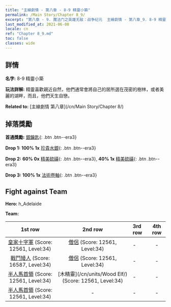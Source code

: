 ```yaml
---
title: "主線劇情 - 第八章 - 8-9 精靈小築"
permalink: /Main Story/Chapter 8_9/
excerpt: "第八章 - 9. 魔法门之英雄无敌：战争纪元  主線劇情 - 第八章_9. 8-9 精靈小築"
last_modified_at: 2021-06-08
locale: cn
ref: "Chapter 8_9.md"
toc: false
classes: wide
---
```


## 詳情

 **名字:** 8-9 精靈小築

 **玩法詳解:** 精靈喜歡親近自然，他們通常會將自己的居所選在茂密的樹林，或者美麗的湖畔，而且，他們天生自戀。

 **Related to:** [主線劇情 第八章](/cn/Main Story/Chapter 8/)

## 掉落獎勵

 **首通獎勵:** [銀鑰匙](/cn/Items/con_693/){: .btn .btn--era3}

 **Drop 1:** **100% 1x** [珍貴水銀](/cn/Items/mat_28/){: .btn .btn--era3}

 **Drop 2:** **60% 0x** [精美硫磺](/cn/Items/mat_22/){: .btn .btn--era3}, **40% 1x** [精美硫磺](/cn/Items/mat_22/){: .btn .btn--era3}

 **Drop 3:** **100% 1x** [法術卷軸](/cn/Items/con_694/){: .btn .btn--era3}


## Fight against Team
 **Hero:** h_Adelaide

 **Team:**


  | 1st row | 2nd row | 3rd row | 4th row |
  |:----:|:----:|:----|:----:|
  | [皇家十字軍](/cn/units/Swordsman/) (Score: 12561, Level:34)  | [僧侶](/cn/units/Monk/) (Score: 12561, Level:34)  | - | - |
  | [戰鬥矮人](/cn/units/Dwarf/) (Score: 16587, Level:34)  | [僧侶](/cn/units/Monk/) (Score: 12561, Level:34)  | - | - |
  | [半人馬首領](/cn/units/Centaur/) (Score: 12561, Level:34)  | [木精靈](/cn/units/Wood Elf/) (Score: 12561, Level:34)  | - | - |
  | [半人馬首領](/cn/units/Centaur/) (Score: 12561, Level:34)  | - | - | - |


